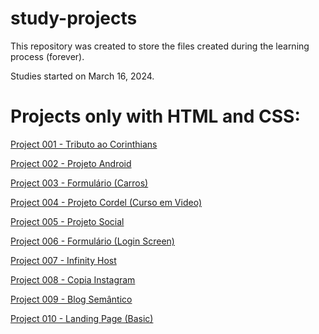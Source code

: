 # study-projects
 This repository was created to store the files created during the learning process (forever).

 Studies started on March 16, 2024.
# Projects only with HTML and CSS:

<a href="https://rodrigooal.github.io/study-projects/sp-001">Project 001 - Tributo ao Corinthians</a>

<a href="https://rodrigooal.github.io/study-projects/sp-002">Project 002 - Projeto Android</a>

<a href="https://rodrigooal.github.io/study-projects/sp-003">Project 003 - Formulário (Carros)</a>

<a href="https://rodrigooal.github.io/study-projects/sp-004">Project 004 - Projeto Cordel (Curso em Video)</a>

<a href="https://rodrigooal.github.io/study-projects/sp-005">Project 005 - Projeto Social</a>

<a href="https://rodrigooal.github.io/study-projects/sp-006">Project 006 - Formulário (Login Screen)</a>

<a href="https://rodrigooal.github.io/study-projects/sp-007">Project 007 - Infinity Host</a>

<a href="https://rodrigooal.github.io/study-projects/sp-008">Project 008 - Copia Instagram</a>

<a href="https://rodrigooal.github.io/study-projects/sp-009">Project 009 - Blog Semântico</a>

<a href="https://rodrigooal.github.io/study-projects/sp-010">Project 010 - Landing Page (Basic)</a>